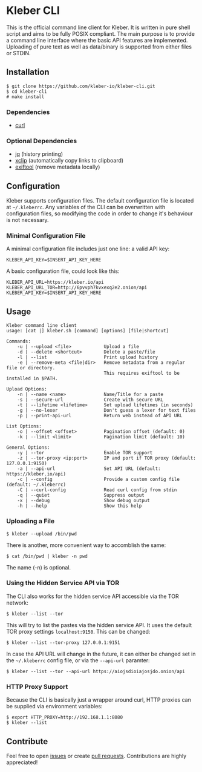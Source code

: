 # Kleber CLI
This is the official command line client for Kleber. It is written in pure shell script and aims to be fully POSIX compliant. The main purpose is to provide a command line interface where the basic API features are implemented. Uploading of pure text as well as data/binary is supported from either files or STDIN.

## Installation

```
$ git clone https://github.com/kleber-io/kleber-cli.git
$ cd kleber-cli
# make install
```

### Dependencies

* [curl](http://curl.haxx.se/)

### Optional Dependencies

* [jq](https://stedolan.github.io/jq/) (history printing)
* [xclip](http://sourceforge.net/projects/xclip/) (automatically copy links to clipboard)
* [exiftool](http://www.sno.phy.queensu.ca/~phil/exiftool/) (remove metadata locally)

## Configuration
Kleber supports configuration files. The default configuration file is located at `~/.kleberrc`. Any variables of the CLI
can be overwritten with configuration files, so modifying the code in order to change it's behaviour is not necessary.

### Minimal Configuration File
A minimal configuration file includes just one line: a valid API key:

```
KLEBER_API_KEY=$INSERT_API_KEY_HERE
```

A basic configuration file, could look like this:


```
KLEBER_API_URL=https://kleber.io/api
KLEBER_API_URL_TOR=http://6pvvph7kvxexq2e2.onion/api
KLEBER_API_KEY=$INSERT_API_KEY_HERE
```

## Usage

```
Kleber command line client
usage: [cat |] kleber.sh [command] [options] [file|shortcut]

Commands:
    -u | --upload <file>            Upload a file
    -d | --delete <shortcut>        Delete a paste/file
    -l | --list                     Print upload history
    -e | --remove-meta <file|dir>   Remove metadata from a regular file or directory.
                                    This requires exiftool to be installed in $PATH.

Upload Options:
    -n | --name <name>              Name/Title for a paste
    -s | --secure-url               Create with secure URL
    -t | --lifetime <lifetime>      Set upload lifetimes (in seconds)
    -g | --no-lexer                 Don't guess a lexer for text files
    -p | --print-api-url            Return web instead of API URL

List Options:
    -o | --offset <offset>          Pagination offset (default: 0)
    -k | --limit <limit>            Pagination limit (default: 10)

General Options:
    -y | --tor                      Enable TOR support
    -z | --tor-proxy <ip:port>      IP and port if TOR proxy (default: 127.0.0.1:9150)
    -a | --api-url                  Set API URL (default: https://kleber.io/api)
    -c | --config                   Provide a custom config file (default: ~/.kleberrc)
    -C | --curl-config              Read curl config from stdin
    -q | --quiet                    Suppress output
    -x | --debug                    Show debug output
    -h | --help                     Show this help
```

### Uploading a File

```
$ kleber --upload /bin/pwd
```

There is another, more convenient way to accomblish the same:

```
$ cat /bin/pwd | kleber -n pwd
```

The name (-n) is optional.

### Using the Hidden Service API via TOR

The CLI also works for the hidden service API accessible via the TOR network:

```
$ kleber --list --tor
```

This will try to list the pastes via the hidden service API. It uses the default TOR proxy settings `localhost:9150`. This can be changed:

```
$ kleber --list --tor-proxy 127.0.0.1:9151
```

In case the API URL will change in the future, it can either be changed set in the `~/.kleberrc` config file, or via the `--api-url` paramter:
    
```
$ kleber --list --tor --api-url https://aiojsdioiajosjdo.onion/api
```

### HTTP Proxy Support

Because the CLI is basically just a wrapper around curl, HTTP proxies can be supplied via environment variables:

```
$ export HTTP_PROXY=http://192.168.1.1:8080
$ kleber --list
```

## Contribute
Feel free to open [issues](https://github.com/kleber-io/kleber-cli/issues) or create [pull requests](https://github.com/kleber-io/kleber-cli/pulls). Contributions are highly appreciated!
